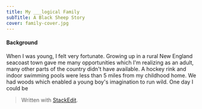```yaml
---
title: My ___logical Family
subTitle: A Black Sheep Story
cover: family-cover.jpg
---
```

#### Background
When I was young, I felt very fortunate. Growing up in a rural New England seacoast town gave me many opportunities which I'm realizing as an adult, many other parts of the country didn't have available. A hockey rink and indoor swimming pools were less than 5 miles from my childhood home. We had woods which enabled a young boy's imagination to run wild. One day I could be 

> Written with [StackEdit](https://stackedit.io/).
<!--stackedit_data:
eyJoaXN0b3J5IjpbLTExNTcyNzYwOTMsLTc1MDIxMzI5MywxMz
IwMTU0Mzg0LC0xMzk4MjMyMV19
-->